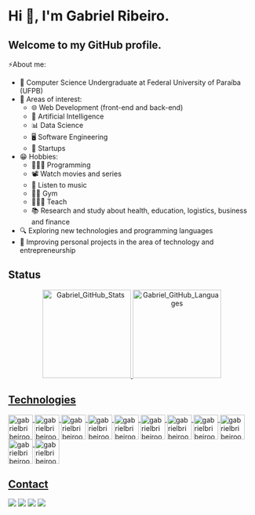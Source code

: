 # Hi 👋, I'm Gabriel Ribeiro. 
## Welcome to my GitHub profile.

⚡About me:
- 🔭 Computer Science Undergraduate at Federal University of Paraíba (UFPB)
- 🌱 Areas of interest:
  - 🌐 Web Development (front-end and back-end)
  - 🤖 Artificial Intelligence
  - 📊 Data Science
  - 🖥️ Software Engineering
  - 💼 Startups
- 😁 Hobbies:
  - 👨🏻‍💻 Programming
  - 📽️ Watch movies and series
  - 🎵 Listen to music
  - 💪🏻 Gym
  - 👨🏻‍🏫 Teach
  - 📚 Research and study about health, education, logistics, business and finance
- 🔍 Exploring new technologies and programming languages
- 🚀 Improving personal projects in the area of ​​technology and entrepreneurship

## Status
<div align="center">
  <a href="https://github.com/gabrielbribeiroo">
  <img height="180em" alt="Gabriel_GitHub_Stats" src="https://github-readme-stats.vercel.app/api?username=gabrielbribeiroo&show_icons=true&theme=dark&count_private=false"/>
  <img height="180em" alt="Gabriel_GitHub_Languages" src="https://github-readme-stats.vercel.app/api/top-langs/?username=gabrielbribeiroo&layout=compact&langs_count=7&theme=dark"/>
</div>

## Technologies
<div style="display: inline_block"><cbr>
  <img align = "top" alt = "gabrielbribeiroo_HTML" height = "50" width = "50" src="https://cdn.jsdelivr.net/gh/devicons/devicon/icons/html5/html5-original.svg" />
  <img align = "top" alt = "gabrielbribeiroo_CSS" height = "50" width = "50" src="https://cdn.jsdelivr.net/gh/devicons/devicon/icons/css3/css3-original.svg" />
  <img align = "top" alt = "gabrielbribeiroo_JavaScript" height = "50" width = "50" src="https://cdn.jsdelivr.net/gh/devicons/devicon/icons/javascript/javascript-original.svg" />
  <img align = "top" alt = "gabrielbribeiroo_C" height = "50" width = "50" src="https://cdn.jsdelivr.net/gh/devicons/devicon/icons/c/c-original.svg" />
  <img align = "top" alt = "gabrielbribeiroo_C++" height = "50" width = "50" src="https://cdn.jsdelivr.net/gh/devicons/devicon/icons/cplusplus/cplusplus-original.svg" />
  <img align = "top" alt = "gabrielbribeiroo_Python" height = "50" width = "50" src="https://cdn.jsdelivr.net/gh/devicons/devicon/icons/python/python-original.svg" /> 
  <img align = "top" alt = "gabrielbribeiroo_Jupyter" height = "50" width = "50" src="https://upload.wikimedia.org/wikipedia/commons/3/38/Jupyter_logo.svg" />
  <img align = "top" alt = "gabrielbribeiroo_Java" height = "50" width = "50" src="https://cdn.jsdelivr.net/gh/devicons/devicon/icons/java/java-original.svg" /> 
  <img align = "top" alt = "gabrielbribeiroo_Prolog" height = "50" width = "50" src="https://cdn.jsdelivr.net/gh/devicons/devicon/icons/prolog/prolog-original.svg" /> 
  <img align = "top" alt = "gabrielbribeiroo_Haskell" height = "50" width = "50" src="https://cdn.jsdelivr.net/gh/devicons/devicon/icons/haskell/haskell-original.svg" /> 
  <img align = "top" alt = "gabrielbribeiroo_SQL" height = "50" width = "50" src="https://cdn.jsdelivr.net/gh/devicons/devicon/icons/mysql/mysql-original.svg" /> 
</div>

## Contact
<div> 
  <a href="https://www.github.com/gabrielbribeiroo/" target="_blank"><img src="https://img.shields.io/badge/-GitHub-%23181717?style=for-the-badge&logo=github&logoColor=white" target="_blank"></a>
  <a href = "mailto:gabrielbroliveira@gmail.com"><img src="https://img.shields.io/badge/-Gmail-%23333?style=for-the-badge&logo=gmail&logoColor=white" target="_blank"></a> 
  <a href="https://www.instagram.com/gabrielbribeiroo/" target="_blank"><img src="https://img.shields.io/badge/-Instagram-%23E4405F?style=for-the-badge&logo=instagram&logoColor=white" target="_blank"></a>
  <a href="https://www.linkedin.com/in/gabriel-ribeiro1000/" target="_blank"><img src="https://img.shields.io/badge/-LinkedIn-%230077B5?style=for-the-badge&logo=linkedin&logoColor=white" target="_blank"></a>
</div>
